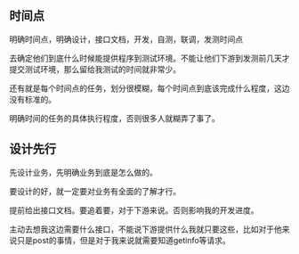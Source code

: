 ## 时间点

明确时间点，明确设计，接口文档，开发，自测，联调，发测时间点



去确定他们到底什么时候能提供程序到测试环境。不能让他们下游到发测前几天才提交测试环境，那么留给我测试的时间就非常少。



还有就是每个时间点的任务，划分很模糊，每个时间点到底该完成什么程度，这边没有标准的。

明确时间的任务的具体执行程度，否则很多人就糊弄了事了。



## 设计先行

先设计业务，先明确业务到底是怎么做的。

要设计的好，就一定要对业务有全面的了解才行。

提前给出接口文档。要追着要，对于下游来说。否则影响我的开发进度。



主动去想我这边需要什么接口，不能说下游提供什么我就只要这些，比如对于他来说只是post的事情，但是对于我来说就需要知道getinfo等请求。

